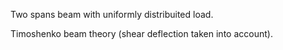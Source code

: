 Two spans beam with uniformly distribuited load.

Timoshenko beam theory (shear deflection taken into account).
